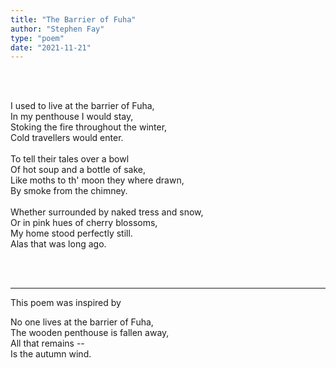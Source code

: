 ```yaml
---
title: "The Barrier of Fuha"
author: "Stephen Fay"
type: "poem"
date: "2021-11-21"
---
```


<br/><br/>

<poem>
I used to live at the barrier of Fuha,<br/>
In my penthouse I would stay,<br/>
Stoking the fire throughout the winter,<br/>
Cold travellers would enter.<br/><br/>
To tell their tales over a bowl<br/>
Of hot soup and a bottle of sake,<br/>
Like moths to th' moon they where drawn,<br/>
By smoke from the chimney.<br/><br/>
Whether surrounded by naked tress and snow,<br/>
Or in pink hues of cherry blossoms,<br/>
My home stood perfectly still.<br/>
Alas that was long ago.
</poem>

<br/><br/>

---

This poem was inspired by 

<poem>No one lives at the barrier of Fuha,<br/>
The wooden penthouse is fallen away,<br/>
All that remains --<br/>
Is the autumn wind.</poem>


